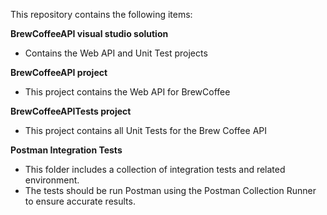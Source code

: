 This repository contains the following items:

**BrewCoffeeAPI visual studio solution**
- Contains the Web API and Unit Test projects

**BrewCoffeeAPI project**
- This project contains the Web API for BrewCoffee

**BrewCoffeeAPITests  project**
- This project contains all Unit Tests for the Brew Coffee API

**Postman Integration Tests**
- This folder includes a collection of integration tests and related environment.
- The tests should be run Postman using the Postman Collection Runner to ensure accurate results.
